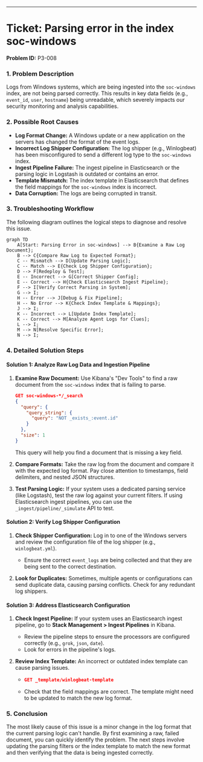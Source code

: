 
-----

# Ticket: Parsing error in the index soc-windows

**Problem ID:** P3-008

### 1\. Problem Description

Logs from Windows systems, which are being ingested into the `soc-windows` index, are not being parsed correctly. This results in key data fields (e.g., `event_id`, `user`, `hostname`) being unreadable, which severely impacts our security monitoring and analysis capabilities.

### 2\. Possible Root Causes

  * **Log Format Change:** A Windows update or a new application on the servers has changed the format of the event logs.
  * **Incorrect Log Shipper Configuration:** The log shipper (e.g., Winlogbeat) has been misconfigured to send a different log type to the `soc-windows` index.
  * **Ingest Pipeline Failure:** The ingest pipeline in Elasticsearch or the parsing logic in Logstash is outdated or contains an error.
  * **Template Mismatch:** The index template in Elasticsearch that defines the field mappings for the `soc-windows` index is incorrect.
  * **Data Corruption:** The logs are being corrupted in transit.

### 3\. Troubleshooting Workflow

The following diagram outlines the logical steps to diagnose and resolve this issue.

```mermaid
graph TD
    A[Start: Parsing Error in soc-windows] --> B{Examine a Raw Log Document};
    B --> C{Compare Raw Log to Expected Format};
    C -- Mismatch --> D[Update Parsing Logic];
    C -- Match --> E{Check Log Shipper Configuration};
    D --> F[Redeploy & Test];
    E -- Incorrect --> G[Correct Shipper Config];
    E -- Correct --> H{Check Elasticsearch Ingest Pipeline};
    F --> I[Verify Correct Parsing in System];
    G --> I;
    H -- Error --> J[Debug & Fix Pipeline];
    H -- No Error --> K{Check Index Template & Mappings};
    J --> I;
    K -- Incorrect --> L[Update Index Template];
    K -- Correct --> M[Analyze Agent Logs for Clues];
    L --> I;
    M --> N[Resolve Specific Error];
    N --> I;
```

### 4\. Detailed Solution Steps

#### Solution 1: Analyze Raw Log Data and Ingestion Pipeline

1.  **Examine Raw Document:** Use Kibana's "Dev Tools" to find a raw document from the `soc-windows` index that is failing to parse.

    ```json
    GET soc-windows-*/_search
    {
      "query": {
        "query_string": {
          "query": "NOT _exists_:event.id"
        }
      },
      "size": 1
    }
    ```

    This query will help you find a document that is missing a key field.

2.  **Compare Formats:** Take the raw log from the document and compare it with the expected log format. Pay close attention to timestamps, field delimiters, and nested JSON structures.

3.  **Test Parsing Logic:** If your system uses a dedicated parsing service (like Logstash), test the raw log against your current filters. If using Elasticsearch ingest pipelines, you can use the `_ingest/pipeline/_simulate` API to test.

#### Solution 2: Verify Log Shipper Configuration

1.  **Check Shipper Configuration:** Log in to one of the Windows servers and review the configuration file of the log shipper (e.g., `winlogbeat.yml`).

      * Ensure the correct `event_logs` are being collected and that they are being sent to the correct destination.

2.  **Look for Duplicates:** Sometimes, multiple agents or configurations can send duplicate data, causing parsing conflicts. Check for any redundant log shippers.

#### Solution 3: Address Elasticsearch Configuration

1.  **Check Ingest Pipeline:** If your system uses an Elasticsearch ingest pipeline, go to **Stack Management \> Ingest Pipelines** in Kibana.

      * Review the pipeline steps to ensure the processors are configured correctly (e.g., `grok`, `json`, `date`).
      * Look for errors in the pipeline's logs.

2.  **Review Index Template:** An incorrect or outdated index template can cause parsing issues.

      * ```json
        GET _template/winlogbeat-template
        ```
      * Check that the field mappings are correct. The template might need to be updated to match the new log format.

### 5\. Conclusion

The most likely cause of this issue is a minor change in the log format that the current parsing logic can't handle. By first examining a raw, failed document, you can quickly identify the problem. The next steps involve updating the parsing filters or the index template to match the new format and then verifying that the data is being ingested correctly.
